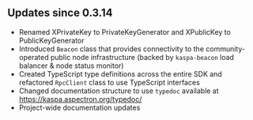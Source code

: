 
Updates since 0.3.14
--------------------

- Renamed XPrivateKey to PrivateKeyGenerator and XPublicKey to PublicKeyGenerator
- Introduced `Beacon` class that provides connectivity to the community-operated public node infrastructure (backed by `kaspa-beacon` load balancer & node status monitor)
- Created TypeScript type definitions across the entire SDK and refactored `RpcClient` class to use TypeScript interfaces
- Changed documentation structure to use `typedoc` available at https://kaspa.aspectron.org/typedoc/
- Project-wide documentation updates
